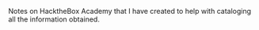 Notes on HacktheBox Academy that I have created to help with cataloging all the information obtained. 



